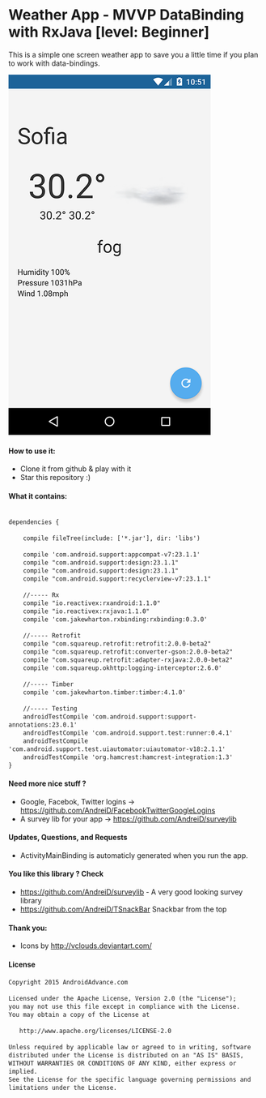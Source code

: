 Weather App - MVVP DataBinding with RxJava [level: Beginner]
==========================

This is a simple one screen weather app to save you a little time if you plan to work with data-bindings.

![alt text](https://raw.githubusercontent.com/AndreiD/MVVP-WeatherApp/master/screenshot.png "How the app looks 1")


#### How to use it:

* Clone it from github & play with it
* Star this repository :)


#### What it contains:

~~~~

dependencies {

    compile fileTree(include: ['*.jar'], dir: 'libs')

    compile 'com.android.support:appcompat-v7:23.1.1'
    compile "com.android.support:design:23.1.1"
    compile "com.android.support:design:23.1.1"
    compile "com.android.support:recyclerview-v7:23.1.1"

    //----- Rx
    compile "io.reactivex:rxandroid:1.1.0"
    compile "io.reactivex:rxjava:1.1.0"
    compile 'com.jakewharton.rxbinding:rxbinding:0.3.0'

    //----- Retrofit
    compile "com.squareup.retrofit:retrofit:2.0.0-beta2"
    compile "com.squareup.retrofit:converter-gson:2.0.0-beta2"
    compile "com.squareup.retrofit:adapter-rxjava:2.0.0-beta2"
    compile 'com.squareup.okhttp:logging-interceptor:2.6.0'

    //----- Timber
    compile 'com.jakewharton.timber:timber:4.1.0'

    //----- Testing
    androidTestCompile 'com.android.support:support-annotations:23.0.1'
    androidTestCompile 'com.android.support.test:runner:0.4.1'
    androidTestCompile 'com.android.support.test.uiautomator:uiautomator-v18:2.1.1'
    androidTestCompile 'org.hamcrest:hamcrest-integration:1.3'
}

~~~~

#### Need more nice stuff ?

- Google, Facebok, Twitter logins -> https://github.com/AndreiD/FacebookTwitterGoogleLogins
- A survey lib for your app -> https://github.com/AndreiD/surveylib

#### Updates, Questions, and Requests

- ActivityMainBinding is automaticly generated when you run the app.


#### You like this library ? Check
- https://github.com/AndreiD/surveylib - A very good looking survey library
- https://github.com/AndreiD/TSnackBar Snackbar from the top


#### Thank you:

- Icons by http://vclouds.deviantart.com/


#### License

~~~~
Copyright 2015 AndroidAdvance.com

Licensed under the Apache License, Version 2.0 (the "License");
you may not use this file except in compliance with the License.
You may obtain a copy of the License at

   http://www.apache.org/licenses/LICENSE-2.0

Unless required by applicable law or agreed to in writing, software
distributed under the License is distributed on an "AS IS" BASIS,
WITHOUT WARRANTIES OR CONDITIONS OF ANY KIND, either express or implied.
See the License for the specific language governing permissions and
limitations under the License.
~~~~